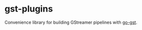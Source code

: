 # gst-plugins

Convenience library for building GStreamer pipelines with [go-gst](https://github.com/tinyzimmer/go-gst]).
